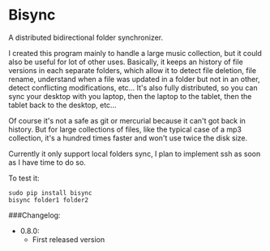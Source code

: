 Bisync
======

A distributed bidirectional folder synchronizer.

I created this program mainly to handle a large music collection, but it could also be useful for lot of other uses.
Basically, it keeps an history of file versions in each separate folders, which allow it to detect file deletion,
file rename, understand when a file was updated in a folder but not in an other, detect conflicting modifications, etc...
It's also fully distributed, so you can sync your desktop with you laptop, then the laptop to the tablet, then the
tablet back to the desktop, etc...

Of course it's not a safe as git or mercurial because it can't got back in history. But for large collections of files,
like the typical case of a mp3 collection, it's a hundred times faster and won't use twice the disk size.

Currently it only support local folders sync, I plan to implement ssh as soon as I have time to do so.

To test it:

    sudo pip install bisync
    bisync folder1 folder2


###Changelog:
- 0.8.0:
  - First released version
